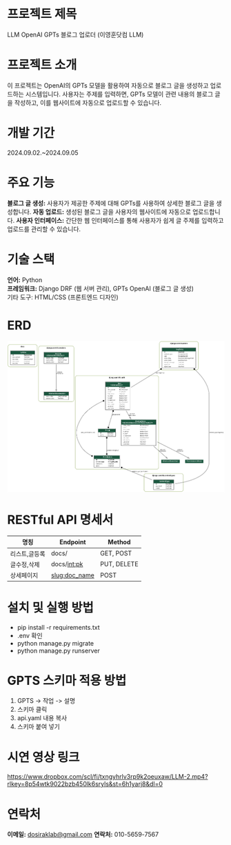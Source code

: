 # 프로젝트 제목
LLM OpenAI GPTs 블로그 업로더 (이영훈닷컴 LLM)
<br>
# 프로젝트 소개
이 프로젝트는 OpenAI의 GPTs 모델을 활용하여 자동으로 블로그 글을 생성하고 업로드하는 시스템입니다. 사용자는 주제를 입력하면, GPTs 모델이 관련 내용의 블로그 글을 작성하고, 이를 웹사이트에 자동으로 업로드할 수 있습니다.
<br>
# 개발 기간
2024.09.02.~2024.09.05
<br>

# 주요 기능
**블로그 글 생성:** 사용자가 제공한 주제에 대해 GPTs를 사용하여 상세한 블로그 글을 생성합니다.
**자동 업로드:** 생성된 블로그 글을 사용자의 웹사이트에 자동으로 업로드합니다.
**사용자 인터페이스:** 간단한 웹 인터페이스를 통해 사용자가 쉽게 글 주제를 입력하고 업로드를 관리할 수 있습니다.
<br>

# 기술 스택
**언어:** Python<br>
**프레임워크:** Django DRF (웹 서버 관리), GPTs OpenAI (블로그 글 생성)<br>
기타 도구: HTML/CSS (프론트엔드 디자인)
<br>
# ERD
![image](https://github.com/leeyounghuncom/lyhblogllm/blob/main/etc/erd.png?raw=true)
<br>
# RESTful API 명세서
 명칭      | Endpoint        | Method      
|---------|-----------------|-------------|
 리스트,글등록 | docs/           | GET, POST   
 글수정,삭제  | docs/<int:pk>   | PUT, DELETE 
 상세페이지   | <slug:doc_name> | POST        

# 설치 및 실행 방법
* pip install -r requirements.txt
* .env 확인
* python manage.py migrate
* python manage.py runserver


# GPTS 스키마 적용 방법
1. GPTS -> 작업 -> 설명 
2. 스키마 클릭 
3. api.yaml 내용 복사
4. 스키마 붙여 넣기 


# 시연 영상 링크
https://www.dropbox.com/scl/fi/txngyhrlv3rp9k2oeuxaw/LLM-2.mp4?rlkey=8p54wtk9022bzb450lk6sryls&st=6h1yarj8&dl=0


# 연락처
**이메일:** dosiraklab@gmail.com
**연락처:** 010-5659-7567
